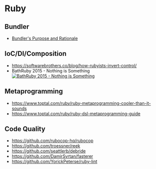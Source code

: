 # Ruby

## Bundler

* [Bundler's Purpose and Rationale](https://bundler.io/v1.3/rationale.html)

## IoC/DI/Composition

* https://softwarebrothers.co/blog/how-rubyists-invert-control/
* BathRuby 2015 - Nothing is Something
  [![BathRuby 2015 - Nothing is Something](http://img.youtube.com/vi/9lv2lBq6x4A/0.jpg)](http://www.youtube.com/watch?v=9lv2lBq6x4A "BathRuby 2015 - Nothing is Something")

## Metaprogramming

* https://www.toptal.com/ruby/ruby-metaprogramming-cooler-than-it-sounds
* https://www.toptal.com/ruby/ruby-dsl-metaprogramming-guide

## Code Quality

* https://github.com/rubocop-hq/rubocop
* https://github.com/troessner/reek
* https://github.com/seattlerb/debride
* https://github.com/DamirSvrtan/fasterer
* https://github.com/YorickPeterse/ruby-lint
